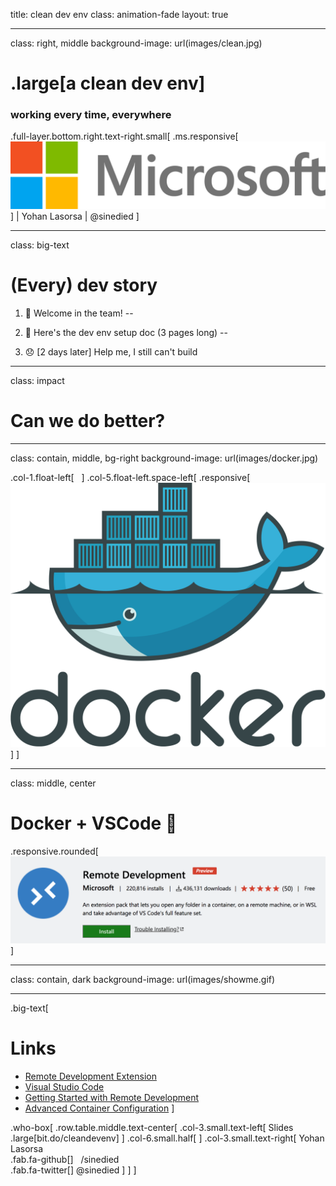 title: clean dev env
class: animation-fade
layout: true

<!-- 
Un environnement de dev propre et qui marche a tout les coups!

Vous n'avez jamais rêvé de pouvoir cloisonner parfaitement l'environnement
de chaque projet? Et de pouvoir le partager facilement, pour ne rien avoir à
faire lorsqu'un nouvel arrivant débarque sur votre projet?

C'est maintenant possible avec l'extension Remote Development de Visual Studio
Code! Venez découvrir comment tout ca fonctionne en live, et tout ca en gardant
ma machine propre :)

1. Slides
2. cd demo/donet
3. code .
4. disable all ext workspace + enable only remote dev extension
5. show icon in bottom left
6. add dev container for .net 2.1
7. show dockerfile
8. show .devcontainer config
9. init dotnet: dotnet new webapi
10: dotnet run, url https://localhost:5001/api/values
11. oups, port not exposed! -> forward port
12. show port to enable in .devcontainer config
13. talk about extension
bonus: show SSH remote extension

-->

---
class: right, middle
background-image: url(images/clean.jpg)
# .large[a **clean** dev env]
### working every time, everywhere
<!-- ### with Remote Development Extension -->

<!-- .who-box[
  .row.table.text-center.middle[
  .col-6.small.text-left[
  ]
  .col-6.small.text-right[
  .ms[
  .responsive[![](images/ms-full-logo.svg)]
  ]
  .float-right[
  Yohan Lasorsa<br>
  .fab.fa-github[] &nbsp;&nbsp;/sinedied<br>
  .fab.fa-twitter[] @sinedied
  ]
  ]
  ]
] -->
.full-layer.bottom.right.text-right.small[
  .ms.responsive[![](images/ms-full-logo.svg)]
  |
  Yohan Lasorsa
  |
  @sinedied
]

---
class: big-text
# (Every) dev story

1. 🎉 Welcome in the team!
--

2. 📘 Here's the dev env setup doc (3 pages long)
--

3. 😞 [2 days later] Help me, I still can't build

---
class: impact
# Can we do better?

---
class: contain, middle, bg-right
background-image: url(images/docker.jpg)

.col-1.float-left[
  &nbsp;
]
.col-5.float-left.space-left[
  .responsive[![](images/docker-logo.svg)]
]

---
class: middle, center
# ️Docker + VSCode ️💙
.responsive.rounded[![](images/remote-dev.png)]

---
class: contain, dark
background-image: url(images/showme.gif)

---

.big-text[
# Links

- [Remote Development Extension](https://marketplace.visualstudio.com/items?itemName=ms-vscode-remote.vscode-remote-extensionpack&WT.mc_id=humantalks1009-event-yolasorsa)
- [Visual Studio Code](https://code.visualstudio.com?WT.mc_id=humantalks1009-event-yolasorsa)
- [Getting Started with Remote Development](https://code.visualstudio.com/docs/remote/containers#_getting-started?WT.mc_id=humantalks1009-event-yolasorsa)
- [Advanced Container Configuration](https://code.visualstudio.com/docs/remote/containers-advanced?WT.mc_id=humantalks1009-event-yolasorsa)
]

.who-box[
  .row.table.middle.text-center[
  .col-3.small.text-left[
  Slides
  .large[bit.do/cleandevenv]
  ]
  .col-6.small.half[
  ]
  .col-3.small.text-right[
  Yohan Lasorsa<br>
  .fab.fa-github[] &nbsp;&nbsp;/sinedied<br>
  .fab.fa-twitter[] @sinedied
  ]
  ]
]
